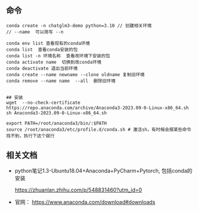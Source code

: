 ## 命令

```
conda create -n chatglm3-demo python=3.10 // 创建相关环境
// --name  可以简写 --n

conda env list 查看现有的conda环境
conda list  查看conda安装的包
conda list -n 环境名称  查看改环境下安装的包
conda activate name  切换到改conda环境
conda deactivate 退出当前环境
conda create --name newname --clone oldname 复制旧环境
conda remove --name name  --all  删除旧环境


## 安装
wget  --no-check-certificate https://repo.anaconda.com/archive/Anaconda3-2023.09-0-Linux-x86_64.sh
sh Anaconda3-2023.09-0-Linux-x86_64.sh

export PATH=/root/anaconda3/bin/:$PATH
source /root/anaconda3/etc/profile.d/conda.sh # 激活sh，有时候会报某些命令找不到，执行下这个就行
```



## 相关文档

- python笔记1.3-Ubuntu18.04+Anaconda+PyCharm+Pytorch, 包括conda的安装

   https://zhuanlan.zhihu.com/p/548831460?utm_id=0 

- 官网： https://www.anaconda.com/download#downloads
